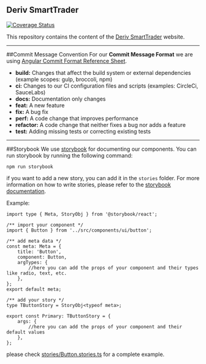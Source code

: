 ## Deriv SmartTrader

[![Coverage Status](https://coveralls.io/repos/github/deriv-com/smarttrader/badge.svg)](https://coveralls.io/github/deriv-com/smarttrader)

This repository contains the content of the [Deriv SmartTrader](https://smarttrader.deriv.com/) website.

---

##Commit Message Convention
For our **Commit Message Format** we are using [Angular Commit Format Reference Sheet](https://gist.github.com/brianclements/841ea7bffdb01346392c).

-   **build:** Changes that affect the build system or external dependencies (example scopes: gulp, broccoli, npm)
-   **ci:** Changes to our CI configuration files and scripts (examples: CircleCi, SauceLabs)
-   **docs:** Documentation only changes
-   **feat:** A new feature
-   **fix:** A bug fix
-   **perf:** A code change that improves performance
-   **refactor:** A code change that neither fixes a bug nor adds a feature
-   **test:** Adding missing tests or correcting existing tests

---

##Storybook
We use [storybook](https://storybook.js.org/) for documenting our components. You can run storybook by running the following command:

`npm run storybook`

if you want to add a new story, you can add it in the `stories` folder. For more information on how to write stories, please refer to the [storybook documentation](https://storybook.js.org/docs/basics/writing-stories/).

Example:

```
import type { Meta, StoryObj } from '@storybook/react';

/** import your component */
import { Button } from '../src/components/ui/button';

/** add meta data */
const meta: Meta = {
    title: 'Button',
    component: Button,
    argTypes: {
        //here you can add the props of your component and their types like radio, text, etc.
    },
};
export default meta;

/** add your story */
type TButtonStory = StoryObj<typeof meta>;

export const Primary: TButtonStory = {
    args: {
        //here you can add the props of your component and their default values
    },
};

```

please check [stories/Button.stories.ts](https://github.com/deriv-com/smarttrader/blob/8e21be456752e74f530f32266cf49f7847dcbad9/stories/Button.stories.ts) for a complete example.
